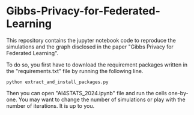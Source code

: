 # Gibbs-Privacy-for-Federated-Learning

This repository contains the jupyter notebook code to reproduce the simulations and the graph disclosed in the paper "Gibbs Privacy for Federated Learning". 

To do so, you first have to download the requirement packages written in the "requirements.txt" file by running the following line. 

```
python extract_and_install_packages.py
```



Then you can open "AI4STATS_2024.ipynb" file and run the cells one-by-one. You may want to change the number of simulations or play with the number of iterations. It is up to you. 
